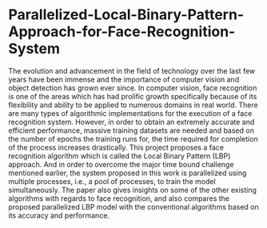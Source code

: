 # Parallelized-Local-Binary-Pattern-Approach-for-Face-Recognition-System
The evolution and advancement in the field of technology over the last few years have been immense and the importance of computer vision and object detection has grown ever since. In computer vision, face recognition is one of the areas which has had prolific growth specifically because of its flexibility and ability to be applied to numerous domains in real world. There are many types of algorithmic implementations for the execution of a face recognition system. However, in order to obtain an extremely accurate and efficient performance, massive training datasets are needed and based on the number of epochs the training runs for, the time required for completion of the process increases drastically. This project proposes a face recognition algorithm which is called the Local Binary Pattern (LBP) approach. And in order to overcome the major time bound challenge mentioned earlier, the system proposed in this work is parallelized using multiple processes, i.e., a pool of processes, to train the model simultaneously. The paper also gives insights on some of the other existing algorithms with regards to face recognition, and also compares the proposed parallelized LBP model with the conventional algorithms based on its accuracy and performance. 
